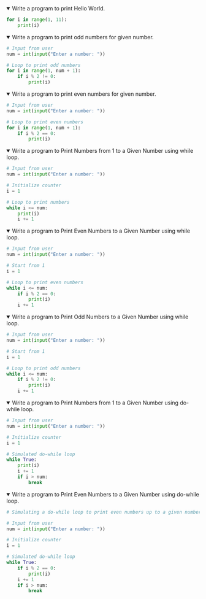 <details open>
<summary>Write a program to print Hello World.</summary>
<p>

```python
for i in range(1, 11):
    print(i)
```
</p>
</details>

<details open>
<summary>Write a program to print odd numbers for given number.</summary>
<p>

```python
# Input from user
num = int(input("Enter a number: "))

# Loop to print odd numbers
for i in range(1, num + 1):
    if i % 2 != 0:
        print(i)
```
</p>
</details>

<details open>
<summary>Write a program to print even numbers for given number.</summary>
<p>

```python
# Input from user
num = int(input("Enter a number: "))

# Loop to print even numbers
for i in range(1, num + 1):
    if i % 2 == 0:
        print(i)
```
</p>
</details>

<details open>
<summary>Write a program to Print Numbers from 1 to a Given Number using while loop.</summary>
<p>

```python
# Input from user
num = int(input("Enter a number: "))

# Initialize counter
i = 1

# Loop to print numbers
while i <= num:
    print(i)
    i += 1

```
</p>
</details>
<details open>
<summary>Write a program to Print Even Numbers to a Given Number using while loop.</summary>
<p>

```python
# Input from user
num = int(input("Enter a number: "))

# Start from 1
i = 1

# Loop to print even numbers
while i <= num:
    if i % 2 == 0:
        print(i)
    i += 1
```
</p>
</details>

<details open>
<summary>Write a program to Print Odd Numbers to a Given Number using while loop.</summary>
<p>

```python
# Input from user
num = int(input("Enter a number: "))

# Start from 1
i = 1

# Loop to print odd numbers
while i <= num:
    if i % 2 != 0:
        print(i)
    i += 1
```
</p>
</details>

<details open>
<summary>Write a program to Print Numbers from 1 to a Given Number using do-while loop. </summary>
<p>

```python
# Input from user
num = int(input("Enter a number: "))

# Initialize counter
i = 1

# Simulated do-while loop
while True:
    print(i)
    i += 1
    if i > num:
        break
```
</p>
</details>

<details open>
<summary>Write a program to Print Even Numbers to a Given Number using do-while loop. </summary>
<p>

```python
# Simulating a do-while loop to print even numbers up to a given number

# Input from user
num = int(input("Enter a number: "))

# Initialize counter
i = 1

# Simulated do-while loop
while True:
    if i % 2 == 0:
        print(i)
    i += 1
    if i > num:
        break
```
</p>
</details>
